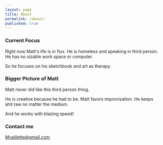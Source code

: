 ```yaml
---
layout: page
title: About
permalink: /about/
published: true
---
```

### Current Focus

Right now Matt's life is in flux. He is homeless and speaking in third person. He has no sizable work space or computer.

So he focuses on his sketchbook and art as therapy.

### Bigger Picture of Matt

Matt never did like this third person thing.

He is creative because he had to be. Matt favors improvisation. He keeps ahit raw no matter the medium.

And he works with blazing speed!

### Contact me

[Mvaillette@gmail.com](mailto:mvaillette@gmail.com)
